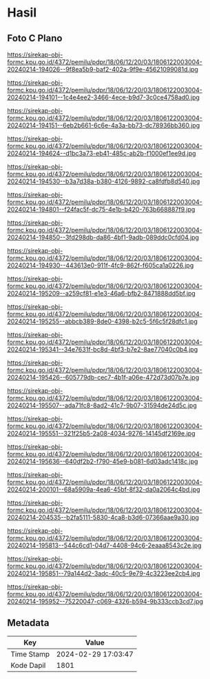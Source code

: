 # Hasil

## Foto C Plano

https://sirekap-obj-formc.kpu.go.id/4372/pemilu/pdpr/18/06/12/20/03/1806122003004-20240214-194026--9f8ea5b9-baf2-402a-9f9e-45621099081d.jpg

https://sirekap-obj-formc.kpu.go.id/4372/pemilu/pdpr/18/06/12/20/03/1806122003004-20240214-194101--1c4e4ee2-3466-4ece-b9d7-3c0ce4758ad0.jpg

https://sirekap-obj-formc.kpu.go.id/4372/pemilu/pdpr/18/06/12/20/03/1806122003004-20240214-194151--6eb2b661-6c6e-4a3a-bb73-dc78936bb360.jpg

https://sirekap-obj-formc.kpu.go.id/4372/pemilu/pdpr/18/06/12/20/03/1806122003004-20240214-194624--d1bc3a73-eb41-485c-ab2b-f1000ef1ee9d.jpg

https://sirekap-obj-formc.kpu.go.id/4372/pemilu/pdpr/18/06/12/20/03/1806122003004-20240214-194530--b3a7d38a-b380-4126-9892-ca8fdfb8d540.jpg

https://sirekap-obj-formc.kpu.go.id/4372/pemilu/pdpr/18/06/12/20/03/1806122003004-20240214-194801--f24fac5f-dc75-4e1b-b420-763b668887f9.jpg

https://sirekap-obj-formc.kpu.go.id/4372/pemilu/pdpr/18/06/12/20/03/1806122003004-20240214-194850--3fd298db-da86-4bf1-9adb-089ddc0cfd04.jpg

https://sirekap-obj-formc.kpu.go.id/4372/pemilu/pdpr/18/06/12/20/03/1806122003004-20240214-194930--443613e0-911f-4fc9-862f-f605ca1a0226.jpg

https://sirekap-obj-formc.kpu.go.id/4372/pemilu/pdpr/18/06/12/20/03/1806122003004-20240214-195209--a259cf81-e1e3-46a6-bfb2-8471888dd5bf.jpg

https://sirekap-obj-formc.kpu.go.id/4372/pemilu/pdpr/18/06/12/20/03/1806122003004-20240214-195255--abbcb389-8de0-4398-b2c5-5f6c5f28dfc1.jpg

https://sirekap-obj-formc.kpu.go.id/4372/pemilu/pdpr/18/06/12/20/03/1806122003004-20240214-195341--34e7631f-bc8d-4bf3-b7e2-8ae77040c0b4.jpg

https://sirekap-obj-formc.kpu.go.id/4372/pemilu/pdpr/18/06/12/20/03/1806122003004-20240214-195426--605779db-cec7-4b1f-a06e-472d73d07b7e.jpg

https://sirekap-obj-formc.kpu.go.id/4372/pemilu/pdpr/18/06/12/20/03/1806122003004-20240214-195507--ada71fc8-8ad2-41c7-9b07-31594de24d5c.jpg

https://sirekap-obj-formc.kpu.go.id/4372/pemilu/pdpr/18/06/12/20/03/1806122003004-20240214-195551--321f25b5-2a08-4034-9276-14145df2169e.jpg

https://sirekap-obj-formc.kpu.go.id/4372/pemilu/pdpr/18/06/12/20/03/1806122003004-20240214-195636--640df2b2-f790-45e9-b081-6d03adc1418c.jpg

https://sirekap-obj-formc.kpu.go.id/4372/pemilu/pdpr/18/06/12/20/03/1806122003004-20240214-200101--68a5909a-4ea6-45bf-8f32-da0a2064c4bd.jpg

https://sirekap-obj-formc.kpu.go.id/4372/pemilu/pdpr/18/06/12/20/03/1806122003004-20240214-204535--b2fa5111-5830-4ca8-b3d6-07366aae9a30.jpg

https://sirekap-obj-formc.kpu.go.id/4372/pemilu/pdpr/18/06/12/20/03/1806122003004-20240214-195813--544c6cd1-04d7-4408-94c6-2eaaa8543c2e.jpg

https://sirekap-obj-formc.kpu.go.id/4372/pemilu/pdpr/18/06/12/20/03/1806122003004-20240214-195851--79a144d2-3adc-40c5-9e79-4c3223ee2cb4.jpg

https://sirekap-obj-formc.kpu.go.id/4372/pemilu/pdpr/18/06/12/20/03/1806122003004-20240214-195952--75220047-c069-4326-b594-9b333ccb3cd7.jpg


## Metadata

| Key        | Value               |
| ---------- | ------------------- |
| Time Stamp | 2024-02-29 17:03:47 |
| Kode Dapil | 1801                |



